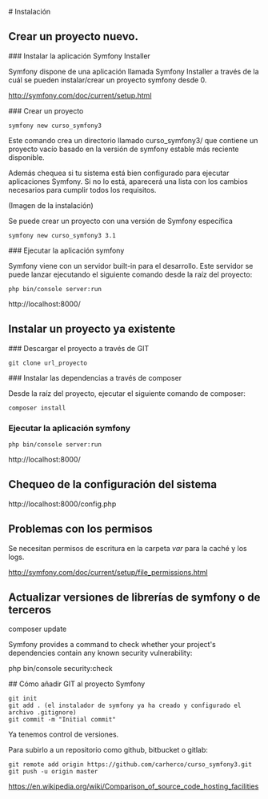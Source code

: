 
# Instalación


## Crear un proyecto nuevo.

### Instalar la aplicación Symfony Installer

Symfony dispone de una aplicación llamada Symfony Installer a través de la cuál se pueden
instalar/crear un proyecto symfony desde 0.

http://symfony.com/doc/current/setup.html

### Crear un proyecto

```
symfony new curso_symfony3
```

Este comando crea un directorio llamado curso_symfony3/ que contiene un proyecto vacío basado en la versión
de symfony estable más reciente disponible.

Además chequea si tu sistema está bien configurado para ejecutar aplicaciones Symfony. Si no lo está, aparecerá
una lista con los cambios necesarios para cumplir todos los requisitos.

(Imagen de la instalación)

Se puede crear un proyecto con una versión de Symfony específica

```
symfony new curso_symfony3 3.1
```

### Ejecutar la aplicación symfony

Symfony viene con un servidor built-in para el desarrollo. Este servidor se puede lanzar 
ejecutando el siguiente comando desde la raíz del proyecto:


```
php bin/console server:run
```

http://localhost:8000/



## Instalar un proyecto ya existente

### Descargar el proyecto a través de GIT


```
git clone url_proyecto
```



### Instalar las dependencias a través de composer

Desde la raíz del proyecto, ejecutar el siguiente comando de composer:

```
composer install
```



### Ejecutar la aplicación symfony


```
php bin/console server:run
```

http://localhost:8000/




## Chequeo de la configuración del sistema

http://localhost:8000/config.php

## Problemas con los permisos

Se necesitan permisos de escritura en la carpeta *var* para la caché y los logs.

http://symfony.com/doc/current/setup/file_permissions.html

## Actualizar versiones de librerías de symfony o de terceros

composer update

Symfony provides a command to check whether your project's dependencies contain any known security vulnerability:

 php bin/console security:check





## Cómo añadir GIT al proyecto Symfony

```
git init
git add . (el instalador de symfony ya ha creado y configurado el archivo .gitignore)
git commit -m "Initial commit"
```

Ya tenemos control de versiones.

Para subirlo a un repositorio como github, bitbucket o gitlab: 

```
git remote add origin https://github.com/carherco/curso_symfony3.git
git push -u origin master
```


https://en.wikipedia.org/wiki/Comparison_of_source_code_hosting_facilities